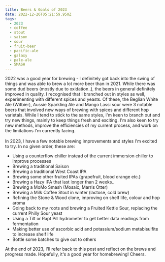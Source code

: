 ```yaml
---
title: Beers & Goals of 2023
date: 2022-12-26T05:21:59.950Z
tags:
  - 2023
  - coffee
  - stout
  - saison
  - sour
  - fruit-beer
  - pacific-ale
  - galaxy
  - pale-ale
  - SMASH
---
```

2﻿022 was a good year for brewing - I definitely got back into the swing of things and was able to brew a lot more beer than in 2021. While there was some dud beers (mostly due to oxidation..), the beers in general definitely improved in quality. I recognised that I branched out in styles as well, experimenting with different spices and yeasts. Of these, the Beglian White Ale (Witbier), Aussie Sparkling Ale and Mango Lassi sour were 3 notable beers that involved new ways of brewing with spices and different hop varietals. While I tend to stick to the same styles, I'm keen to branch out and try new things, mainly to keep things fresh and exciting. I'm also keen to try new methods, improve the efficiencies of my current process, and work on the limitations I'm currently facing.\
\
I﻿n 2023, I have a few notable brewing improvements and styles I'm excited to try. In no given order, these are:

* Using a counterflow chiller instead of the current immersion chiller to improve processes
* B﻿rewing a traditional Saison
* B﻿rewing a traditional West Coast IPA
* B﻿rewing some other fruited IPAs (grapefruit, blood orange etc.)
* B﻿rewing a Hazy IPA that last longer than 2 weeks..
* B﻿rewing a MoMo Smash (Mosaic, Marris Otter)
* B﻿rewing a Milk Coffee Stout in winter (lactose, cold brew)
* R﻿efining the Stone & Wood clone, improving on shelf life, colour and hop aroma
* G﻿oing back to my roots and brewing a Fruited Kettle Sour, replacing the current Philly Sour yeast
* U﻿sing a Tilt or Rapt Pill hydrometer to get better data readings from fermentation
* M﻿aking better use of ascorbic acid and potassium/sodium metabisulfite to increase shelf life
* Bottle some batches to give out to others

A﻿t the end of 2023, I'll refer back to this post and reflect on the brews and progress made. Hopefully, it's a good year for homebrewing! Cheers.